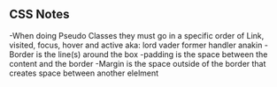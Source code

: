 ## CSS Notes
-When doing Pseudo Classes they must go in a specific order of Link, visited, focus, hover and active aka: lord vader former handler anakin
-Border is the line(s) around the box 
-padding is the space between the content and the border
-Margin is the space outside of the border that creates space between another elelment